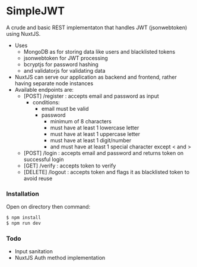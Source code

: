 # SimpleJWT

A crude and basic REST implementaton that handles JWT (jsonwebtoken) using NuxtJS.

  - Uses 
    - MongoDB as for storing data like users and blacklisted tokens
    - jsonwebtoken for JWT processing
    - bcryptjs for password hashing
    - and validatorjs for validating data
  - NuxtJS can serve our application as backend and frontend, rather having separate node instances
  - Available endpoints are:
    - [POST] /register : accepts email and password as input
      - conditions:
        - email must be valid
        - password
          - minimum of 8 characters
          - must have at least 1 lowercase letter
          - must have at least 1 uppercase letter
          - must have at least 1 digit/number
          - and must have at least 1 special character except < and >
    - [POST] /login : accepts email and password and returns token on successful login
    - [GET] /verify : accepts token to verify
    - [DELETE] /logout : accepts token and flags it as blacklisted token to avoid reuse

### Installation
Open on directory then command:
```sh
$ npm install
$ npm run dev
```
### Todo
  - Input sanitation
  - NuxtJS Auth method implementation
